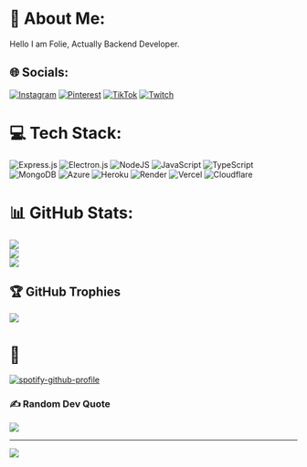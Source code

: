 # 💫 About Me:
Hello I am Folie, Actually Backend Developer.

## 🌐 Socials:
[![Instagram](https://img.shields.io/badge/Instagram-%23E4405F.svg?logo=Instagram&logoColor=white)](https://instagram.com/lsqxy) [![Pinterest](https://img.shields.io/badge/Pinterest-%23E60023.svg?logo=Pinterest&logoColor=white)](https://pinterest.com/loved) [![TikTok](https://img.shields.io/badge/TikTok-%23000000.svg?logo=TikTok&logoColor=white)](https://tiktok.com/@foliiiiii) [![Twitch](https://img.shields.io/badge/Twitch-%239146FF.svg?logo=Twitch&logoColor=white)](https://twitch.tv/loved) 

# 💻 Tech Stack:
![Express.js](https://img.shields.io/badge/express.js-%23404d59.svg?style=for-the-badge&logo=express&logoColor=%2361DAFB) ![Electron.js](https://img.shields.io/badge/Electron-191970?style=for-the-badge&logo=Electron&logoColor=white) ![NodeJS](https://img.shields.io/badge/node.js-6DA55F?style=for-the-badge&logo=node.js&logoColor=white) ![JavaScript](https://img.shields.io/badge/javascript-%23323330.svg?style=for-the-badge&logo=javascript&logoColor=%23F7DF1E) ![TypeScript](https://img.shields.io/badge/typescript-%23007ACC.svg?style=for-the-badge&logo=typescript&logoColor=white) ![MongoDB](https://img.shields.io/badge/MongoDB-%234ea94b.svg?style=for-the-badge&logo=mongodb&logoColor=white) ![Azure](https://img.shields.io/badge/azure-%230072C6.svg?style=for-the-badge&logo=microsoftazure&logoColor=white) ![Heroku](https://img.shields.io/badge/heroku-%23430098.svg?style=for-the-badge&logo=heroku&logoColor=white) ![Render](https://img.shields.io/badge/Render-%46E3B7.svg?style=for-the-badge&logo=render&logoColor=white) ![Vercel](https://img.shields.io/badge/vercel-%23000000.svg?style=for-the-badge&logo=vercel&logoColor=white) ![Cloudflare](https://img.shields.io/badge/Cloudflare-F38020?style=for-the-badge&logo=Cloudflare&logoColor=white)
# 📊 GitHub Stats:
![](https://github-readme-stats.vercel.app/api?username=uyxs&theme=dark&hide_border=false&include_all_commits=false&count_private=true)<br/>
![](https://github-readme-streak-stats.herokuapp.com/?user=uyxs&theme=dark&hide_border=false)<br/>
![](https://github-readme-stats.vercel.app/api/top-langs/?username=uyxs&theme=dark&hide_border=false&include_all_commits=false&count_private=true&layout=compact)

## 🏆 GitHub Trophies
![](https://github-profile-trophy.vercel.app/?username=uyxs&theme=radical&no-frame=false&no-bg=true&margin-w=4)

# 🌷 
[![spotify-github-profile](https://spotify-github-profile.vercel.app/api/view?uid=31rtikd4nuz66lhx3zukemw6tboy&cover_image=true&theme=default&show_offline=false&background_color=121212&interchange=true)](https://spotify-github-profile.vercel.app/api/view?uid=31rtikd4nuz66lhx3zukemw6tboy&redirect=true)

### ✍️ Random Dev Quote
![](https://quotes-github-readme.vercel.app/api?type=horizontal&theme=radical)

---
[![](https://visitcount.itsvg.in/api?id=uyxs&icon=0&color=0)](https://visitcount.itsvg.in)

<!-- Proudly created with GPRM ( https://gprm.itsvg.in ) -->
